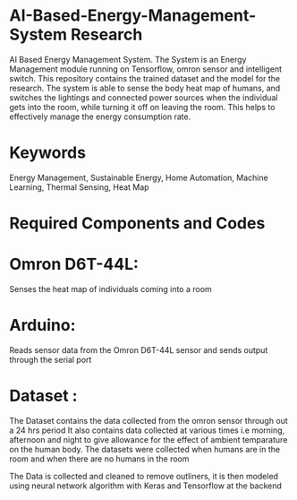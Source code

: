 # AI-Based-Energy-Management-System Research
AI Based Energy Management System.
The System is an Energy Management module running on Tensorflow, omron sensor and intelligent switch. 
This repository contains the trained dataset and the model for the research.
The system is able to sense the body heat map of humans, and switches the lightings and connected power sources when the individual gets into the room, while turning it off on leaving the room. 
This helps to effectively manage the energy consumption rate.

# Keywords
Energy Management, Sustainable Energy, Home Automation, Machine Learning, Thermal Sensing, Heat Map

# Required Components and Codes

# Omron D6T-44L: 
Senses the heat map of individuals coming into a room
# Arduino: 
Reads sensor data from the Omron D6T-44L sensor and sends output through the serial port
# Dataset : 
The Dataset contains the data collected from the omron sensor through out a 24 hrs period
It also contains data collected at various times i.e morning, afternoon and night to give allowance for the effect of ambient temparature on the human body.
The datasets were collected when humans are in the room and when there are no humans in the room

The Data is collected and cleaned to remove outliners, it is then modeled using neural network algorithm with Keras and Tensorflow at the backend
